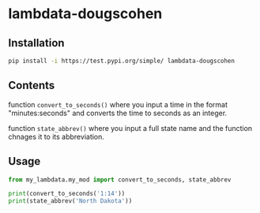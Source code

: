 # lambdata-dougscohen

## Installation

```sh
pip install -i https://test.pypi.org/simple/ lambdata-dougscohen
```
## Contents

function `convert_to_seconds()` where you input a time in the format
"minutes:seconds" and converts the time to seconds as an integer.

function `state_abbrev()` where you input a full state name and the function
chnages it to its abbreviation.

## Usage

```py
from my_lambdata.my_mod import convert_to_seconds, state_abbrev

print(convert_to_seconds('1:14'))
print(state_abbrev('North Dakota'))
```